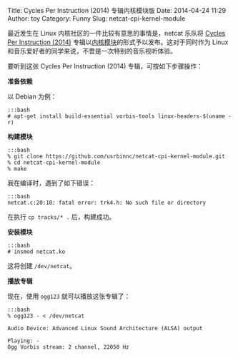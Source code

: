 Title: Cycles Per Instruction (2014) 专辑内核模块版
Date: 2014-04-24 11:29
Author: toy
Category: Funny
Slug: netcat-cpi-kernel-module

最近发生在 Linux 内核社区的一件比较有意思的事情是，netcat 乐队将 [Cycles Per Instruction (2014)][c] 专辑以[内核模块][n]的形式予以发布。这对于同时作为 Linux 和音乐爱好者的同学来说，不啻是一次特别的音乐视听体验。

要听到这张 Cycles Per Instruction (2014) 专辑，可按如下步骤操作：

**准备依赖**

以 Debian 为例：

    :::bash
    # apt-get install build-essential vorbis-tools linux-headers-$(uname -r)

**构建模块**

    :::bash
    % git clone https://github.com/usrbinnc/netcat-cpi-kernel-module.git  
    % cd netcat-cpi-kernel-module  
    % make

我在编译时，遇到了如下错误：

    :::bash
    netcat.c:20:18: fatal error: trk4.h: No such file or directory

在执行 `cp tracks/* .` 后，构建成功。

**安装模块**

    :::bash
    # insmod netcat.ko

这将创建 `/dev/netcat`。

**播放专辑**

现在，使用 `ogg123` 就可以播放这张专辑了：

    :::bash
    % ogg123 - < /dev/netcat

    Audio Device: Advanced Linux Sound Architecture (ALSA) output

    Playing: -  
    Ogg Vorbis stream: 2 channel, 22050 Hz

[n]: https://github.com/usrbinnc/netcat-cpi-kernel-module  
[c]: http://netcat.bandcamp.com/
